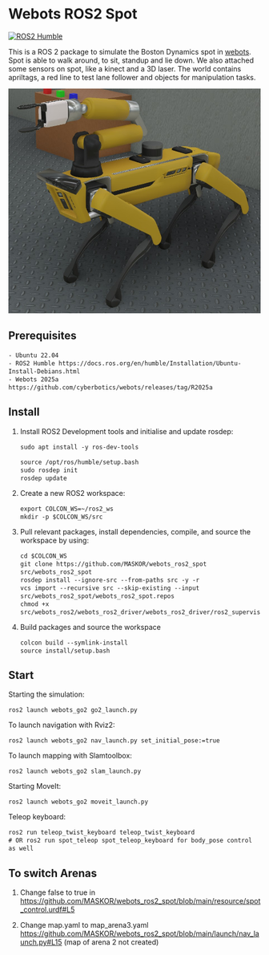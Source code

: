 # Webots ROS2 Spot

[![ROS2 Humble](https://github.com/MASKOR/webots_ros2_spot/actions/workflows/test_ros2_humble.yml/badge.svg?branch=main)](https://github.com/MASKOR/webots_ros2_spot/actions/workflows/test_ros2_humble.yml)

This is a ROS 2 package to simulate the Boston Dynamics spot in [webots](https://cyberbotics.com/). Spot is able to walk around, to sit, standup and lie down. We also attached some sensors on spot, like a kinect and a 3D laser.
The world contains apriltags, a red line to test lane follower and objects for manipulation tasks.

![Spot](https://github.com/MASKOR/webots_ros2_spot/blob/main/spot.jpg)

## Prerequisites

    - Ubuntu 22.04
    - ROS2 Humble https://docs.ros.org/en/humble/Installation/Ubuntu-Install-Debians.html
    - Webots 2025a https://github.com/cyberbotics/webots/releases/tag/R2025a

## Install

1. Install ROS2 Development tools and initialise and update rosdep:
    ```
    sudo apt install -y ros-dev-tools
    ```
    ```
    source /opt/ros/humble/setup.bash
    sudo rosdep init
    rosdep update
    ```

2. Create a new ROS2 workspace:
    ```
    export COLCON_WS=~/ros2_ws
    mkdir -p $COLCON_WS/src
    ```

3. Pull relevant packages, install dependencies, compile, and source the workspace by using:
    ```
    cd $COLCON_WS
    git clone https://github.com/MASKOR/webots_ros2_spot src/webots_ros2_spot
    rosdep install --ignore-src --from-paths src -y -r
    vcs import --recursive src --skip-existing --input src/webots_ros2_spot/webots_ros2_spot.repos
    chmod +x src/webots_ros2/webots_ros2_driver/webots_ros2_driver/ros2_supervisor.py
    ```

4. Build packages and source the workspace
    ```
    colcon build --symlink-install
    source install/setup.bash
    ```

## Start
Starting the simulation:
```
ros2 launch webots_go2 go2_launch.py
```

To launch navigation with Rviz2:
```
ros2 launch webots_go2 nav_launch.py set_initial_pose:=true
```

To launch mapping with Slamtoolbox:
```
ros2 launch webots_go2 slam_launch.py
```

Starting MoveIt:
```
ros2 launch webots_go2 moveit_launch.py
```

Teleop keyboard:
```
ros2 run teleop_twist_keyboard teleop_twist_keyboard
# OR ros2 run spot_teleop spot_teleop_keyboard for body_pose control as well
```

## To switch Arenas

1) Change false to true in https://github.com/MASKOR/webots_ros2_spot/blob/main/resource/spot_control.urdf#L5

2) Change map.yaml to map_arena3.yaml https://github.com/MASKOR/webots_ros2_spot/blob/main/launch/nav_launch.py#L15 (map of arena 2 not created)

